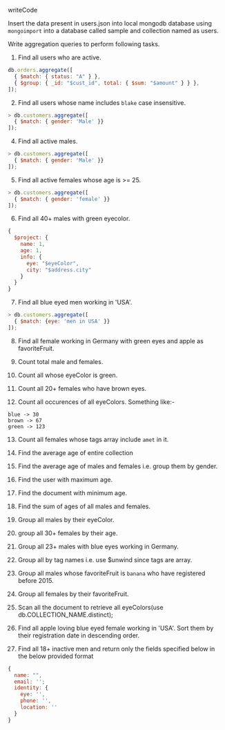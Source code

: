 writeCode

Insert the data present in users.json into local mongodb database using `mongoimport` into a database called sample and collection named as users.

Write aggregation queries to perform following tasks.

1. Find all users who are active.
```js
db.orders.aggregate([
  { $match: { status: "A" } },
  { $group: { _id: "$cust_id", total: { $sum: "$amount" } } },
]);
```
2. Find all users whose name includes `blake` case insensitive.
```js
> db.customers.aggregate([
  { $match: { gender: 'Male' }}
]);
```

4. Find all active males.
```js
> db.customers.aggregate([
  { $match: { gender: 'Male' }}
]);
```

5. Find all active females whose age is >= 25.
```js
> db.customers.aggregate([
  { $match: { gender: 'female' }}
]);
```
6. Find all 40+ males with green eyecolor.
```js
{
  $project: {
    name: 1,
    age: 1,
    info: {
      eye: "$eyeColor",
      city: "$address.city"
    }
  }
}
```
7. Find all blue eyed men working in 'USA'.
```js
> db.customers.aggregate([
  { $match: {eye: 'men in USA' }}
]);
```

8. Find all female working in Germany with green eyes and apple as favoriteFruit.

9. Count total male and females.

10. Count all whose eyeColor is green.

11. Count all 20+ females who have brown eyes.

12. Count all occurences of all eyeColors.
    Something like:-

```
blue -> 30
brown -> 67
green -> 123
```

13. Count all females whose tags array include `amet` in it.

14. Find the average age of entire collection

15. Find the average age of males and females i.e. group them by gender.

16. Find the user with maximum age.

17. Find the document with minimum age.

18. Find the sum of ages of all males and females.

19. Group all males by their eyeColor.

20. group all 30+ females by their age.

21. Group all 23+ males with blue eyes working in Germany.

22. Group all by tag names i.e. use \$unwind since tags are array.

23. Group all males whose favoriteFruit is `banana` who have registered before 2015.

24. Group all females by their favoriteFruit.

25. Scan all the document to retrieve all eyeColors(use db.COLLECTION_NAME.distinct);

26. Find all apple loving blue eyed female working in 'USA'. Sort them by their registration date in descending order.

27. Find all 18+ inactive men and return only the fields specified below in the below provided format

```js
{
  name: "",
  email: '';
  identity: {
    eye: '',
    phone: '',
    location: ''
  }
}
```
